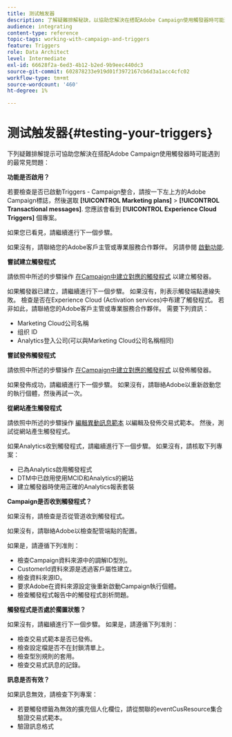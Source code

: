 ```yaml
---
title: 测试触发器
description: 了解疑難排解秘訣，以協助您解決在搭配Adobe Campaign使用觸發器時可能遇到的最常見問題。
audience: integrating
content-type: reference
topic-tags: working-with-campaign-and-triggers
feature: Triggers
role: Data Architect
level: Intermediate
exl-id: 66628f2a-6ed3-4b12-b2ed-9b9eec440dc3
source-git-commit: 602878233e919d01f3972167cb6d3a1acc4cfc02
workflow-type: tm+mt
source-wordcount: '460'
ht-degree: 1%

---
```


# 测试触发器{#testing-your-triggers}

下列疑難排解提示可協助您解決在搭配Adobe Campaign使用觸發器時可能遇到的最常見問題：

**功能是否啟用？**

若要檢查是否已啟動Triggers - Campaign整合，請按一下左上方的Adobe Campaign標誌，然後選取 **[!UICONTROL Marketing plans]** > **[!UICONTROL Transactional messages]**. 您應該會看到 **[!UICONTROL Experience Cloud Triggers]** 個專案。

如果您已看見，請繼續進行下一個步驟。

如果沒有，請聯絡您的Adobe客戶主管或專業服務合作夥伴。 另請參閱 [啟動功能](../../integrating/using/configuring-triggers-in-experience-cloud.md#activating-the-functionality).

**嘗試建立觸發程式**

請依照中所述的步驟操作 [在Campaign中建立對應的觸發程式](../../integrating/using/using-triggers-in-campaign.md#creating-a-mapped-trigger-in-campaign) 以建立觸發器。

如果觸發器已建立，請繼續進行下一個步驟。 如果沒有，則表示觸發端點連線失敗。 檢查是否在Experience Cloud (Activation services)中布建了觸發程式。 若非如此，請聯絡您的Adobe客戶主管或專業服務合作夥伴。 需要下列資訊：

* Marketing Cloud公司名稱
* 组织 ID
* Analytics登入公司(可以與Marketing Cloud公司名稱相同)

**嘗試發佈觸發程式**

請依照中所述的步驟操作 [在Campaign中建立對應的觸發程式](../../integrating/using/using-triggers-in-campaign.md#creating-a-mapped-trigger-in-campaign) 以發佈觸發器。

如果發佈成功，請繼續進行下一個步驟。 如果沒有，請聯絡Adobe以重新啟動您的執行個體，然後再試一次。

**從網站產生觸發程式**

請依照中所述的步驟操作 [編輯異動訊息範本](../../integrating/using/using-triggers-in-campaign.md#editing-the-transactional-message-template) 以編輯及發佈交易式範本。 然後，測試從網站產生觸發程式。

如果Analytics收到觸發程式，請繼續進行下一個步驟。 如果沒有，請核取下列專案：

* 已為Analytics啟用觸發程式
* DTM中已啟用使用MCID和Analytics的網站
* 建立觸發器時使用正確的Analytics報表套裝

**Campaign是否收到觸發程式？**

如果沒有，請檢查是否從管道收到觸發程式。

如果沒有，請聯絡Adobe以檢查配管端點的配置。

如果是，請遵循下列准則：

* 檢查Campaign資料來源中的調解ID型別。
* CustomerId資料來源是透過客戶屬性建立。
* 檢查資料來源ID。
* 要求Adobe在資料來源設定後重新啟動Campaign執行個體。
* 檢查觸發程式報告中的觸發程式剖析問題。

**觸發程式是否處於擱置狀態？**

如果沒有，請繼續進行下一個步驟。 如果是，請遵循下列准則：

* 檢查交易式範本是否已發佈。
* 檢查設定檔是否不在封鎖清單上。
* 檢查型別規則的套用。
* 檢查交易式訊息的記錄。

**訊息是否有效？**

如果訊息無效，請檢查下列專案：

* 若要觸發標籤為無效的擴充個人化欄位，請從關聯的eventCusResource集合驗證交易式範本。
* 驗證訊息格式
